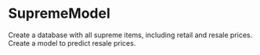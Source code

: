 # SupremeModel
Create a database with all supreme items, including retail and resale prices. Create a model to predict resale prices.
